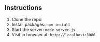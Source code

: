 ## Instructions

1. Clone the repo: 
2. Install packages: `npm install`
3. Start the server: `node server.js`
4. Visit in browser at: `http://localhost:8080`
